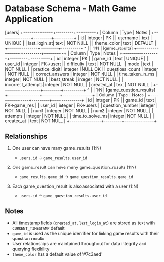 # Database Schema - Math Game Application

[users]
+---------------+---------+----------+
| Column | Type | Notes |
+---------------+---------+----------+
| id | integer | PK |
| username | text | UNIQUE |
| last_login_at| text | NOT NULL |
| theme_color | text | DEFAULT |
+---------------+---------+----------+
^
|
| 1:N
|
[game_results]
+-------------------+---------+----------+
| Column | Type | Notes |
+-------------------+---------+----------+
| id | integer | PK |
| game_id | text | UNIQUE |
| user_id | integer | FK->users|
| difficulty | text | NOT NULL |
| mode | text | NOT NULL |
| practice_digit | integer | NULL OK |
| questions_count | integer | NOT NULL |
| correct_answers | integer | NOT NULL |
| time_taken_in_ms | integer | NOT NULL |
| best_streak | integer | NOT NULL |
| incorrect_attempts| integer | NOT NULL |
| created_at | text | NOT NULL |
+-------------------+---------+----------+
^
|
| 1:N
|
[game_question_results]
+----------------+---------+---------------+
| Column | Type | Notes |
+----------------+---------+---------------+
| id | integer | PK |
| game_id | text | FK->game_res |
| user_id | integer | FK->users |
| question_number| integer | NOT NULL |
| num1 | integer | NOT NULL |
| num2 | integer | NOT NULL |
| attempts | integer | NOT NULL |
| time_to_solve_ms| integer| NOT NULL |
| created_at | text | NOT NULL |
+----------------+---------+---------------+

## Relationships

1. One user can have many game_results (1:N)

   - `users.id` -> `game_results.user_id`

2. One game_result can have many game_question_results (1:N)

   - `game_results.game_id` -> `game_question_results.game_id`

3. Each game_question_result is also associated with a user (1:N)
   - `users.id` -> `game_question_results.user_id`

## Notes

- All timestamp fields (`created_at`, `last_login_at`) are stored as text with `CURRENT_TIMESTAMP` default
- `game_id` is used as the unique identifier for linking game results with their question results
- User relationships are maintained throughout for data integrity and querying flexibility
- `theme_color` has a default value of '#7c3aed'
